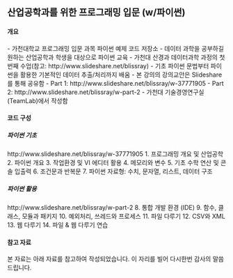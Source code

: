 <h2>산업공학과를 위한 프로그래밍 입문 (w/파이썬)</h2>

<h4><b>개요</b></h4>
- 가천대학교 프로그래밍 입문 과목 파이썬 예제 코드 저장소
- 데이터 과학을 공부하길 원하는 산업공학과 학생을 대상으로 파이썬 교육
- 가천대 산경과 데이터과학 과정의 첫 번째 수업(참고: http://www.slideshare.net/blissray)   
- 기초 파이썬 문법부터 파이썬을 활용한 기본적인 데이터 추출/처리까지 배움 
- 본 강의의 강의교안은 Slideshare를 통해 공유함
- Part 1: http://www.slideshare.net/blissray/w-37771905
- Part 2: http://www.slideshare.net/blissray/w-part-2
- 가천대 기술경영연구실(TeamLab)에서 작성함

<h4> 코드 구성</h4> 
<h5> 파이썬 기초 </h5> http://www.slideshare.net/blissray/w-37771905
1. 프로그래밍 개요 및 산업공학
2. 파이썬 개요
3. 작업환경 및 VI 에디터 활용
4. 메모리와 변수
5. 기초 수학 연산 및 콘솔 입출력
6. 조건문과 반복문
7. 파이썬 자료형: 수치, 문자열, 리스트, 데이터 구조
 

<h5> 파이썬 활용 </h5> http://www.slideshare.net/blissray/w-part-2
8. 통합 개발 환경 (IDE)
9. 함수, 클래스, 모듈과 패키지
10. 예외처리, 쓰레드와 프로세스
11. 파일 다루기
12. CSV와 XML
13. 웹 다루기
14. 파일 & 웹 다루기 연습

<h4> 참고 자료</h4>
본 자료는 아래 자료를 참고하여 작성되었습니다.
이 자리를 빌어 다시한번 감사의 말씀드립니다.
